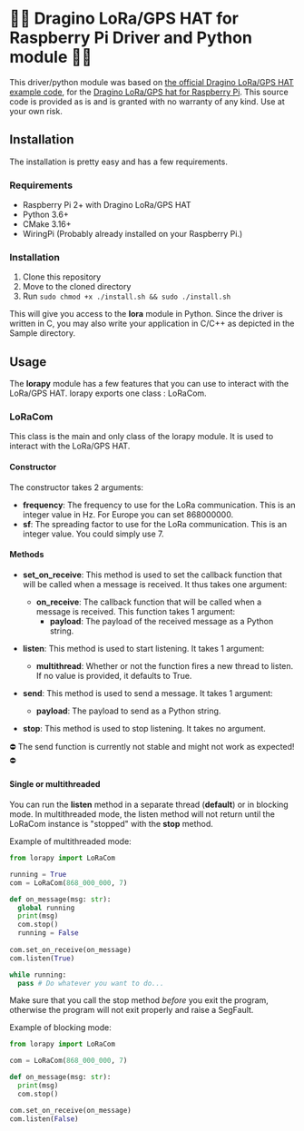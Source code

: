 # 👨‍💻 Dragino LoRa/GPS HAT for Raspberry Pi Driver and Python module 👨‍💻
This driver/python module was based on [the official Dragino LoRa/GPS HAT example code](https://github.com/dragino/rpi-lora-tranceiver), for the [Dragino LoRa/GPS hat for Raspberry Pi](https://www.dragino.com/products/lora/item/106-lora-gps-hat.html).
This source code is provided as is and is granted with no warranty of any kind. Use at your own risk.

## Installation
The installation is pretty easy and has a few requirements.

### Requirements
* Raspberry Pi 2+ with Dragino LoRa/GPS HAT
* Python 3.6+
* CMake 3.16+
* WiringPi (Probably already installed on your Raspberry Pi.)

### Installation
1. Clone this repository
2. Move to the cloned directory
3. Run `sudo chmod +x ./install.sh && sudo ./install.sh`

This will give you access to the **lora** module in Python. Since the driver is written in C, you may also write your application in C/C++ as depicted in the Sample directory.

## Usage
The **lorapy** module has a few features that you can use to interact with the LoRa/GPS HAT. lorapy exports one class : LoRaCom.

### LoRaCom
This class is the main and only class of the lorapy module. It is used to interact with the LoRa/GPS HAT.

#### Constructor
The constructor takes 2 arguments:
* **frequency**: The frequency to use for the LoRa communication. This is an integer value in Hz. For Europe you can set 868000000.
* **sf**: The spreading factor to use for the LoRa communication. This is an integer value. You could simply use 7.

#### Methods
* **set_on_receive**: This method is used to set the callback function that will be called when a message is received. It thus takes one argument:
  * **on_receive**: The callback function that will be called when a message is received. This function takes 1 argument:
    * **payload**: The payload of the received message as a Python string.

* **listen**: This method is used to start listening. It takes 1 argument:
  * **multithread**: Whether or not the function fires a new thread to listen. If no value is provided, it defaults to True. 

* **send**: This method is used to send a message. It takes 1 argument:
  * **payload**: The payload to send as a Python string.

* **stop**: This method is used to stop listening. It takes no argument.

⛔ The send function is currently not stable and might not work as expected! ⛔

#### Single or multithreaded
You can run the **listen** method in a separate thread (**default**) or in blocking mode.
In multithreaded mode, the listen method will not return until the LoRaCom instance is "stopped" with the **stop** method.

Example of multithreaded mode:
```python
from lorapy import LoRaCom

running = True
com = LoRaCom(868_000_000, 7)

def on_message(msg: str):
  global running
  print(msg)
  com.stop()
  running = False
  
com.set_on_receive(on_message)
com.listen(True)

while running:
  pass # Do whatever you want to do...
```

Make sure that you call the stop method *before* you exit the program, otherwise the program will not exit properly and raise a SegFault.

Example of blocking mode:
```python
from lorapy import LoRaCom

com = LoRaCom(868_000_000, 7)

def on_message(msg: str):
  print(msg)
  com.stop()

com.set_on_receive(on_message)
com.listen(False)
```
